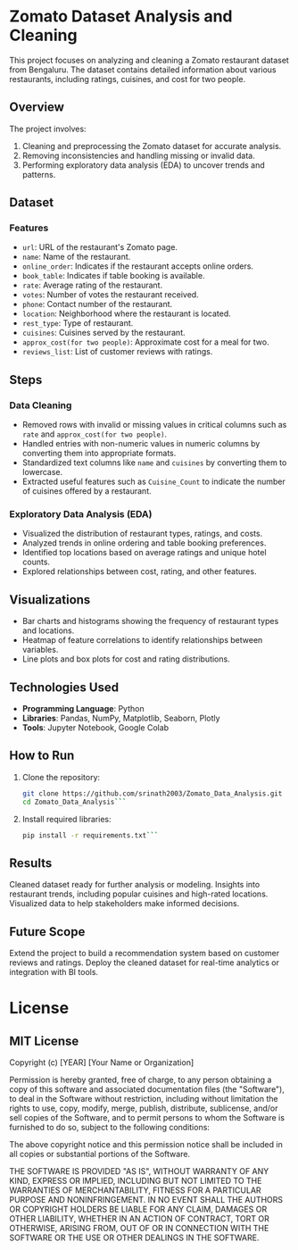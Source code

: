 # Zomato Dataset Analysis and Cleaning

This project focuses on analyzing and cleaning a Zomato restaurant dataset from Bengaluru. The dataset contains detailed information about various restaurants, including ratings, cuisines, and cost for two people.

## Overview

The project involves:

1. Cleaning and preprocessing the Zomato dataset for accurate analysis.
2. Removing inconsistencies and handling missing or invalid data.
3. Performing exploratory data analysis (EDA) to uncover trends and patterns.

## Dataset

### Features

- `url`: URL of the restaurant's Zomato page.
- `name`: Name of the restaurant.
- `online_order`: Indicates if the restaurant accepts online orders.
- `book_table`: Indicates if table booking is available.
- `rate`: Average rating of the restaurant.
- `votes`: Number of votes the restaurant received.
- `phone`: Contact number of the restaurant.
- `location`: Neighborhood where the restaurant is located.
- `rest_type`: Type of restaurant.
- `cuisines`: Cuisines served by the restaurant.
- `approx_cost(for two people)`: Approximate cost for a meal for two.
- `reviews_list`: List of customer reviews with ratings.

## Steps

### Data Cleaning

- Removed rows with invalid or missing values in critical columns such as `rate` and `approx_cost(for two people)`.
- Handled entries with non-numeric values in numeric columns by converting them into appropriate formats.
- Standardized text columns like `name` and `cuisines` by converting them to lowercase.
- Extracted useful features such as `Cuisine_Count` to indicate the number of cuisines offered by a restaurant.

### Exploratory Data Analysis (EDA)

- Visualized the distribution of restaurant types, ratings, and costs.
- Analyzed trends in online ordering and table booking preferences.
- Identified top locations based on average ratings and unique hotel counts.
- Explored relationships between cost, rating, and other features.

## Visualizations

- Bar charts and histograms showing the frequency of restaurant types and locations.
- Heatmap of feature correlations to identify relationships between variables.
- Line plots and box plots for cost and rating distributions.

## Technologies Used

- **Programming Language**: Python
- **Libraries**: Pandas, NumPy, Matplotlib, Seaborn, Plotly
- **Tools**: Jupyter Notebook, Google Colab

## How to Run

1. Clone the repository:
   ```bash
   git clone https://github.com/srinath2003/Zomato_Data_Analysis.git
   cd Zomato_Data_Analysis```
2. Install required libraries:
   ```bash
   pip install -r requirements.txt```
## Results
Cleaned dataset ready for further analysis or modeling.
Insights into restaurant trends, including popular cuisines and high-rated locations.
Visualized data to help stakeholders make informed decisions.
## Future Scope
Extend the project to build a recommendation system based on customer reviews and ratings.
Deploy the cleaned dataset for real-time analytics or integration with BI tools.
# License

## MIT License

Copyright (c) [YEAR] [Your Name or Organization]

Permission is hereby granted, free of charge, to any person obtaining a copy
of this software and associated documentation files (the "Software"), to deal
in the Software without restriction, including without limitation the rights
to use, copy, modify, merge, publish, distribute, sublicense, and/or sell
copies of the Software, and to permit persons to whom the Software is
furnished to do so, subject to the following conditions:

The above copyright notice and this permission notice shall be included in all
copies or substantial portions of the Software.

THE SOFTWARE IS PROVIDED "AS IS", WITHOUT WARRANTY OF ANY KIND, EXPRESS OR
IMPLIED, INCLUDING BUT NOT LIMITED TO THE WARRANTIES OF MERCHANTABILITY,
FITNESS FOR A PARTICULAR PURPOSE AND NONINFRINGEMENT. IN NO EVENT SHALL THE
AUTHORS OR COPYRIGHT HOLDERS BE LIABLE FOR ANY CLAIM, DAMAGES OR OTHER
LIABILITY, WHETHER IN AN ACTION OF CONTRACT, TORT OR OTHERWISE, ARISING FROM,
OUT OF OR IN CONNECTION WITH THE SOFTWARE OR THE USE OR OTHER DEALINGS IN THE
SOFTWARE.

